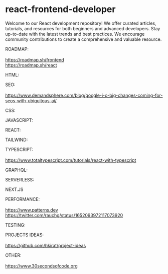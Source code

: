 # react-frontend-developer
Welcome to our React development repository! We offer curated articles, tutorials, and resources for both beginners and advanced developers. Stay up-to-date with the latest trends and best practices. We encourage community contributions to create a comprehensive and valuable resource.


ROADMAP:  <br/><br/>
https://roadmap.sh/frontend <br/>
https://roadmap.sh/react

HTML:

SEO:<br/><br/>
https://www.demandsphere.com/blog/google-i-o-big-changes-coming-for-seos-with-ubiquitous-ai/

CSS:

JAVASCRIPT:

REACT:

TAILWIND:

TYPESCRIPT: <br/><br/>
https://www.totaltypescript.com/tutorials/react-with-typescript

GRAPHQL:

SERVERLESS:

NEXT.JS

PERFORMANCE:<br/><br/>
https://www.patterns.dev <br/>
https://twitter.com/rauchg/status/1652093972117073920

TESTING:



PROJECTS IDEAS: <br/><br/>
https://github.com/hkirat/project-ideas

OTHER: <br/><br/>
https://www.30secondsofcode.org
